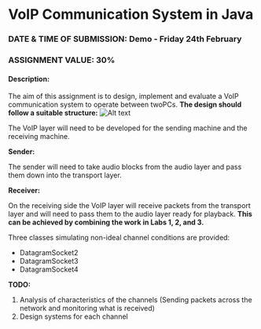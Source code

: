 # VoIP Communication System in Java

### DATE & TIME OF SUBMISSION: Demo - Friday 24th February
### ASSIGNMENT VALUE: 30%

#### Description:
The aim of this assignment is to design, implement and evaluate a VoIP communication system to operate between twoPCs.
**The design should follow a suitable structure:**
![Alt text](https://s30.postimg.org/bove8vdrl/Capture.png)

The VoIP layer will need to be developed for the sending machine and the receiving machine.

**Sender:**

The sender will need to take audio blocks from the audio layer and pass them down into the transport layer.

**Receiver:**

On the receiving side the VoIP layer will receive packets from the transport layer and will need to pass
them to the audio layer ready for playback. 
**This can be achieved by combining the work in Labs 1, 2, and 3.**

Three classes simulating non-ideal channel conditions are provided:
- DatagramSocket2
- DatagramSocket3
- DatagramSocket4

**TODO:**
1. Analysis of characteristics of the channels (Sending packets across the network and monitoring what is received)
2. Design systems for each channel


